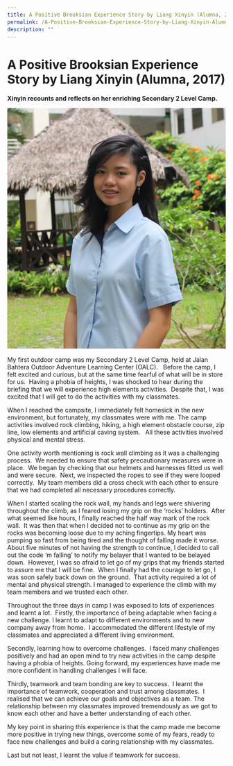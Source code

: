 ```yaml
---
title: A Positive Brooksian Experience Story by Liang Xinyin (Alumna, 2017)
permalink: /A-Positive-Brooksian-Experience-Story-by-Liang-Xinyin-Alumna-2017/permalink/
description: ""
---
```

A Positive Brooksian Experience Story by Liang Xinyin (Alumna, 2017)
====================================================================

**Xinyin recounts and reflects on her enriching Secondary 2 Level Camp.**

![](/images/Stories_LIang%20Xinyin.png)

My first outdoor camp was my Secondary 2 Level Camp, held at Jalan Bahtera Outdoor Adventure Learning Center (OALC).   Before the camp, I felt excited and curious, but at the same time fearful of what will be in store for us.  Having a phobia of heights, I was shocked to hear during the briefing that we will experience high elements activities.  Despite that, I was excited that I will get to do the activities with my classmates. 

When I reached the campsite, I immediately felt homesick in the new environment, but fortunately, my classmates were with me. The camp activities involved rock climbing, hiking, a high element obstacle course, zip line, low elements and artificial caving system.   All these activities involved physical and mental stress.

One activity worth mentioning is rock wall climbing as it was a challenging process.  We needed to ensure that safety precautionary measures were in place.  We began by checking that our helmets and harnesses fitted us well and were secure.  Next, we inspected the ropes to see if they were looped correctly.  My team members did a cross check with each other to ensure that we had completed all necessary procedures correctly. 

When I started scaling the rock wall, my hands and legs were shivering throughout the climb, as I feared losing my grip on the ‘rocks’ holders.  After what seemed like hours, I finally reached the half way mark of the rock wall.  It was then that when I decided not to continue as my grip on the rocks was becoming loose due to my aching fingertips. My heart was pumping so fast from being tired and the thought of falling made it worse. About five minutes of not having the strength to continue, I decided to call out the code ‘m falling’ to notify my belayer that I wanted to be belayed down.  However, I was so afraid to let go of my grips that my friends started to assure me that I will be fine.  When I finally had the courage to let go, I was soon safely back down on the ground.  That activity required a lot of mental and physical strength. I managed to experience the climb with my team members and we trusted each other.

Throughout the three days in camp I was exposed to lots of experiences and learnt a lot.  Firstly, the importance of being adaptable when facing a new challenge. I learnt to adapt to different environments and to new company away from home.  I accommodated the different lifestyle of my classmates and appreciated a different living environment. 

Secondly, learning how to overcome challenges.  I faced many challenges positively and had an open mind to try new activities in the camp despite having a phobia of heights. Going forward, my experiences have made me more confident in handling challenges I will face.  

Thirdly, teamwork and team bonding are key to success.  I learnt the importance of teamwork, cooperation and trust among classmates.  I realised that we can achieve our goals and objectives as a team. The relationship between my classmates improved tremendously as we got to know each other and have a better understanding of each other.  

My key point in sharing this experience is that the camp made me become more positive in trying new things, overcome some of my fears, ready to face new challenges and build a caring relationship with my classmates.

Last but not least, I learnt the value if teamwork for success.